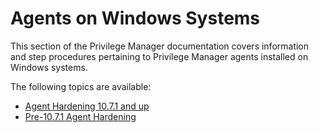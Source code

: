 [title]: # (Windows Agents)
[tags]: # (endpoints)
[priority]: # (1)
# Agents on Windows Systems

This section of the Privilege Manager documentation covers information and step procedures pertaining to Privilege Manager agents installed on Windows systems.

The following topics are available:

* [Agent Hardening 10.7.1 and up](agent-hardening.md)
* [Pre-10.7.1 Agent Hardening](pre-10.7.1-agent-hardening.md)
